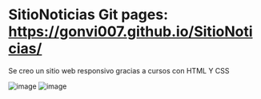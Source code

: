 # SitioNoticias   Git pages: https://gonvi007.github.io/SitioNoticias/
Se creo un sitio web responsivo gracias a cursos con HTML Y CSS


![image](https://user-images.githubusercontent.com/100228156/188674753-d1a1ecdc-678e-418b-849a-a489a16d55d5.png)
![image](https://user-images.githubusercontent.com/100228156/188674734-faa42c9d-a9d3-42b8-9904-126566eb61d8.png)
